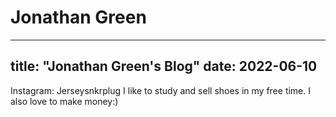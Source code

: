# Jonathan Green
---
title: "Jonathan Green's Blog"
date: 2022-06-10
---
Instagram: Jerseysnkrplug
I like to study and sell shoes in my free time. I also love to make money:)
